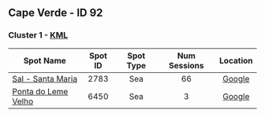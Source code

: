 ## Cape Verde - ID 92

### Cluster 1 - [KML](1.kml)

| Spot Name | Spot ID | Spot Type | Num Sessions | Location |
| --------- | :-----: | :-------: | :----------: | :------: |
| [Sal - Santa Maria](https://www.gps-speedsurfing.com/mygps.aspx?mnu=spotsearch&val=2783.md) | 2783 | Sea | 66| [Google](https://www.google.com/maps/search/?api=1&query=16.59021373,-22.89292008)
| [Ponta do Leme Velho](https://www.gps-speedsurfing.com/mygps.aspx?mnu=spotsearch&val=6450.md) | 6450 | Sea | 3| [Google](https://www.google.com/maps/search/?api=1&query=16.58973018,-22.89211383)

